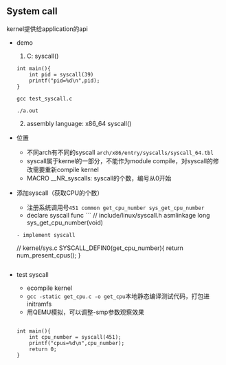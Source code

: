 ## System call
kernel提供给application的api
- demo
    1. C: syscall()
    ```
    int main(){
        int pid = syscall(39)
        printf("pid=%d\n",pid);
    }

    ```
    ```
    gcc test_syscall.c

    ./a.out
    ```
    2. assembly language: x86_64 syscall()
  
- 位置
    - 不同arch有不同的syscall ```arch/x86/entry/syscalls/syscall_64.tbl```
    - syscall属于kernel的一部分，不能作为module compile，对syscall的修改需要重新compile kernel
    - MACRO __NR_syscalls: syscall的个数，编号从0开始
- 添加syscall（获取CPU的个数）
    - 注册系统调用号```451 common get_cpu_number sys_get_cpu_number```
    - declare syscall func ```
    // include/linux/syscall.h asmlinkage long sys_get_cpu_number(void)
    ```
    - implement syscall 
    ```
    // kernel/sys.c
    SYSCALL_DEFIN0(get_cpu_number){
        return num_present_cpus();
    }
    
    ```
- test syscall
    - ecompile kernel
    - ```gcc -static get_cpu.c -o get_cpu```本地静态编译测试代码，打包进initramfs
    - 用QEMU模拟，可以调整-smp参数观察效果
    ```
    
    int main(){
        int cpu_number = syscall(451);
        printf("cpus=%d\n",cpu_number);
        return 0;
    }
    ```
